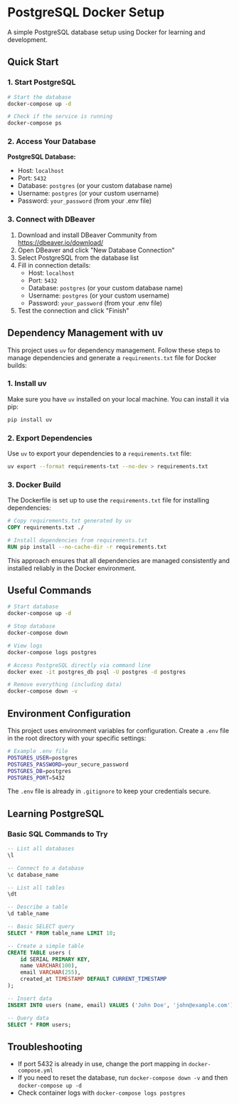 # PostgreSQL Docker Setup

A simple PostgreSQL database setup using Docker for learning and development.

## Quick Start

### 1. Start PostgreSQL

```bash
# Start the database
docker-compose up -d

# Check if the service is running
docker-compose ps
```

### 2. Access Your Database

**PostgreSQL Database:**
- Host: `localhost`
- Port: `5432`
- Database: `postgres` (or your custom database name)
- Username: `postgres` (or your custom username)
- Password: `your_password` (from your .env file)

### 3. Connect with DBeaver

1. Download and install DBeaver Community from https://dbeaver.io/download/
2. Open DBeaver and click "New Database Connection"
3. Select PostgreSQL from the database list
4. Fill in connection details:
   - Host: `localhost`
   - Port: `5432`
   - Database: `postgres` (or your custom database name)
   - Username: `postgres` (or your custom username)
   - Password: `your_password` (from your .env file)
5. Test the connection and click "Finish"

## Dependency Management with uv

This project uses `uv` for dependency management. Follow these steps to manage dependencies and generate a `requirements.txt` file for Docker builds:

### 1. Install uv

Make sure you have `uv` installed on your local machine. You can install it via pip:

```bash
pip install uv
```

### 2. Export Dependencies

Use `uv` to export your dependencies to a `requirements.txt` file:

```bash
uv export --format requirements-txt --no-dev > requirements.txt
```

### 3. Docker Build

The Dockerfile is set up to use the `requirements.txt` file for installing dependencies:

```dockerfile
# Copy requirements.txt generated by uv
COPY requirements.txt ./

# Install dependencies from requirements.txt
RUN pip install --no-cache-dir -r requirements.txt
```

This approach ensures that all dependencies are managed consistently and installed reliably in the Docker environment.

## Useful Commands

```bash
# Start database
docker-compose up -d

# Stop database
docker-compose down

# View logs
docker-compose logs postgres

# Access PostgreSQL directly via command line
docker exec -it postgres_db psql -U postgres -d postgres

# Remove everything (including data)
docker-compose down -v
```

## Environment Configuration

This project uses environment variables for configuration. Create a `.env` file in the root directory with your specific settings:

```bash
# Example .env file
POSTGRES_USER=postgres
POSTGRES_PASSWORD=your_secure_password
POSTGRES_DB=postgres
POSTGRES_PORT=5432
```

The `.env` file is already in `.gitignore` to keep your credentials secure.

## Learning PostgreSQL

### Basic SQL Commands to Try

```sql
-- List all databases
\l

-- Connect to a database
\c database_name

-- List all tables
\dt

-- Describe a table
\d table_name

-- Basic SELECT query
SELECT * FROM table_name LIMIT 10;

-- Create a simple table
CREATE TABLE users (
    id SERIAL PRIMARY KEY,
    name VARCHAR(100),
    email VARCHAR(255),
    created_at TIMESTAMP DEFAULT CURRENT_TIMESTAMP
);

-- Insert data
INSERT INTO users (name, email) VALUES ('John Doe', 'john@example.com');

-- Query data
SELECT * FROM users;
```

## Troubleshooting

- If port 5432 is already in use, change the port mapping in `docker-compose.yml`
- If you need to reset the database, run `docker-compose down -v` and then `docker-compose up -d`
- Check container logs with `docker-compose logs postgres`
